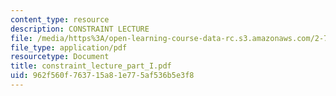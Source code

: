 ```yaml
---
content_type: resource
description: CONSTRAINT LECTURE
file: /media/https%3A/open-learning-course-data-rc.s3.amazonaws.com/2-75-precision-machine-design-fall-2001/962f560f763715a81e775af536b5e3f8_constraint_lecture_part_I.pdf
file_type: application/pdf
resourcetype: Document
title: constraint_lecture_part_I.pdf
uid: 962f560f-7637-15a8-1e77-5af536b5e3f8
---
```

